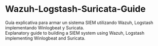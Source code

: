 # Wazuh-Logstash-Suricata-Guide
Guía explicativa para armar un sistema SIEM utilizando Wazuh, Logstash implementando Winlogbeat y Suricata.</br>
Explanatory guide to building a SIEM system using Wazuh, Logstash implementing Winlogbeat and Suricata.
